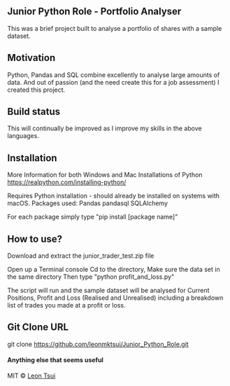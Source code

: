 ## Junior Python Role - Portfolio Analyser
This was a brief project built to analyse a portfolio of shares with a sample dataset. 

## Motivation
Python, Pandas and SQL combine excellently to analyse large amounts of data. 
And out of passion (and the need create this for a job assessment) I created this project.

## Build status

This will continually be improved as I improve my skills in the above languages. 

## Installation

More Information for both Windows and Mac Installations of Python
https://realpython.com/installing-python/

Requires Python installation - should already be installed on systems with macOS. 
Packages used: 
Pandas
pandasql
SQLAlchemy

For each package simply type "pip install [package name]"

## How to use?
Download and extract the junior_trader_test.zip file

Open up a Terminal console
Cd to the directory, 
Make sure the data set in the same directory 
Then type "python profit_and_loss.py"

The script will run and the sample dataset will be analysed for Current Positions, Profit and Loss (Realised and Unrealised) including a breakdown list of trades you made at a profit or loss.

## Git Clone URL
git clone https://github.com/leonmktsui/Junior_Python_Role.git

#### Anything else that seems useful

MIT © [Leon Tsui]()
